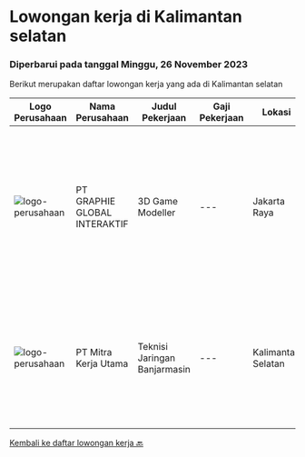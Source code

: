 
  # Lowongan kerja di Kalimantan selatan

  ### Diperbarui pada tanggal Minggu, 26 November 2023

  Berikut merupakan daftar lowongan kerja yang ada di Kalimantan selatan

  |Logo Perusahaan | Nama Perusahaan | Judul Pekerjaan | Gaji Pekerjaan | Lokasi | Deskripsi | Tanggal diunggah | Pranala |
  | -------------- | --------------- | --------------- | --------- | --------- | -------------- | ------- | ----------- |
  |![logo-perusahaan](https://image-service-cdn.seek.com.au/4cf2a680e40684f2c1e45f1d04725525a26ebc67/ee4dce1061f3f616224767ad58cb2fc751b8d2dc)|PT GRAPHIE GLOBAL INTERAKTIF|3D Game Modeller|---|Jakarta Raya|Job Responsibilities: Creating 3D Model character for game Smoothing a 3D file Editing 3D File UV Unwrap texturing Humanoid Rigging Required Software...|Senin, 06 November 2023|https://www.jobstreet.co.id/id/job/3d-game-modeller-4519808?token=0~b6b752ff-7f79-49fc-9765-3a3853f2cf0d&sectionRank=1&jobId=jobstreet-id-job-4519808|
|![logo-perusahaan](https://image-service-cdn.seek.com.au/69d81c490d2371642ca2c0cace747efd527541cf/ee4dce1061f3f616224767ad58cb2fc751b8d2dc)|PT Mitra Kerja Utama|Teknisi Jaringan Banjarmasin|---|Kalimantan Selatan|PT. Mitra Kerja Utama merupakan perusahaan yang bergerak di bidang Recruitment Consultant, saat ini salah satu klien kami yang bergerak di bidang...|Kamis, 02 November 2023|https://www.jobstreet.co.id/id/job/teknisi-jaringan-banjarmasin-4517340?token=0~b6b752ff-7f79-49fc-9765-3a3853f2cf0d&sectionRank=2&jobId=jobstreet-id-job-4517340|


  [Kembali ke daftar lowongan kerja 🔙](../README.md#daftar-lowongan-kerja)
  